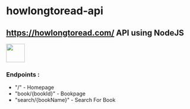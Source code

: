 # howlongtoread-api
## https://howlongtoread.com/ API using NodeJS
<img src="https://howlongtoread.com/img/hltr-logo.svg" style="width:50px; height:50px;" />

<h3>Endpoints : </h3>
<ul>
  <li>
    "/" - Homepage
  </li>
  <li>
    "book/{bookId}" - Bookpage
  </li>
  <li>
    "search/{bookName}" - Search For Book
  </li>
</ul>
